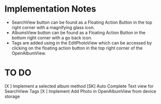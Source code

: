 # Implementation Notes

 - SearchView button can be found as a Floating Action Button in the top right corner with a magnifying glass icon.
 - AlbumsView button can be found as a Floating Action Button in the bottom right corner with a go back icon.
 - Tags are added using in the EditPhotoView which can be accessed by clicking on the floating action button in the top right corner of the OpenAlbumView.

# TO DO

[X ] Implement a selected album method
[SK] Auto Complete Text view for SearchView Tags
[X ] Implement Add Photo in OpenAlbumView from device storage
